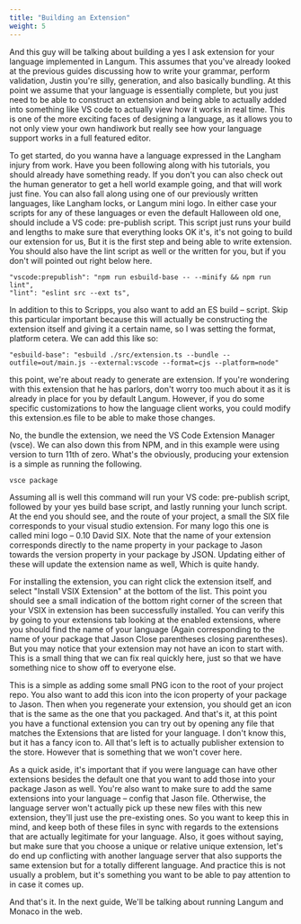 ```yaml
---
title: "Building an Extension"
weight: 5
---
```


And this guy will be talking about building a yes I ask extension for your language implemented in Langum. This assumes that you've already looked at the previous guides discussing how to write your grammar, perform validation, Justin you're silly, generation, and also basically bundling. At this point we assume that your language is essentially complete, but you just need to be able to construct an extension and being able to actually added into something like VS code to actually view how it works in real time. This is one of the more exciting faces of designing a language, as it allows you to not only view your own handiwork but really see how your language support works in a full featured editor.

To get started, do you wanna have a language expressed in the Langham injury from work. Have you been following along with his tutorials, you should already have something ready. If you don't you can also check out the human generator to get a hell world example going, and that will work just fine. You can also fall along using one of our previously written languages, like Langham locks, or Langum mini logo. In either case your scripts for any of these languages or even the default Halloween old one, should include a VS code: pre-publish script. This script just runs your build and lengths to make sure that everything looks OK it's, it's not going to build our extension for us, But it is the first step and being able to write extension. You should also have the lint script as well or the written for you, but if you don't will pointed out right below here.

```
"vscode:prepublish": "npm run esbuild-base -- --minify && npm run lint",
"lint": "eslint src --ext ts",
```

In addition to this to Scripps, you also want to add an ES build – script. Skip this particular important because this will actually be constructing the extension itself and giving it a certain name, so I was setting the format, platform cetera. We can add this like so:

```
"esbuild-base": "esbuild ./src/extension.ts --bundle --outfile=out/main.js --external:vscode --format=cjs --platform=node"
```

 this point, we're about ready to generate are extension. If you're wondering with this extension that he has parlors, don't worry too much about it as it is already in place for you by default Langum. However, if you do some specific customizations to how the language client works, you could modify this extension.es file to be able to make those changes.

No, the bundle the extension, we need the VS Code Extension Manager (vsce). We can also down this from NPM, and in this example were using version to turn 11th of zero. What's the obviously, producing your extension is a simple as running the following.

```
vsce package
```

Assuming all is well this command will run your VS code: pre-publish script, followed by your yes build base script, and lastly running your lunch script. At the end you should see, and the route of your project, a small the SIX file corresponds to your visual studio extension. For many logo this one is called mini logo – 0.10 David SIX. Note that the name of your extension corresponds directly to the name property in your package to Jason towards the version property in your package by JSON. Updating either of these will update the extension name as well, Which is quite handy.

For installing the extension, you can right click the extension itself, and select "Install VSIX Extension" at the bottom of the list. This point you should see a small indication of the bottom right corner of the screen that your VSIX in extension has been successfully installed. You can verify this by going to your extensions tab looking at the enabled extensions, where you should find the name of your language (Again corresponding to the name of your package that Jason Close parentheses closing parentheses). But you may notice that your extension may not have an icon to start with. This is a small thing that we can fix real quickly here, just so that we have something nice to show off to everyone else.

This is a simple as adding some small PNG icon to the root of your project repo. You also want to add this icon into the icon property of your package to Jason. Then when you regenerate your extension, you should get an icon that is the same as the one that you packaged. And that's it, at this point you have a functional extension you can try out by opening any file that matches the Extensions that are listed for your language. I don't know this, but it has a fancy icon to. All that's left is to actually publisher extension to the store. However that is something that we won't cover here.

As a quick aside, it's important that if you were language can have other extensions besides the default one that you want to add those into your package Jason as well. You're also want to make sure to add the same extensions into your language – config that Jason file. Otherwise, the language server won't actually pick up these new files with this new extension, they'll just use the pre-existing ones. So you want to keep this in mind, and keep both of these files in sync with regards to the extensions that are actually legitimate for your language. Also, it goes without saying, but make sure that you choose a unique or relative unique extension, let's do end up conflicting with another language server that also supports the same extension but for a totally different language. And practice this is not usually a problem, but it's something you want to be able to pay attention to in case it comes up.

And that's it. In the next guide, We'll be talking about running Langum and Monaco in the web.
